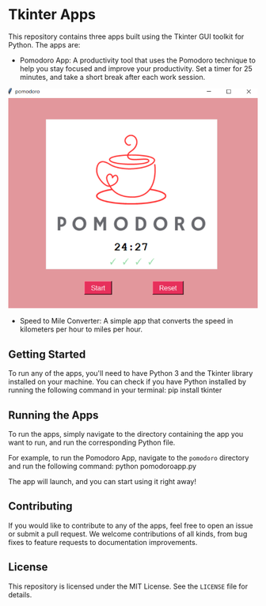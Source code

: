 # Tkinter Apps

This repository contains three apps built using the Tkinter GUI toolkit for Python. The apps are:

- Pomodoro App: A productivity tool that uses the Pomodoro technique to help you stay focused and improve your productivity. Set a timer for 25 minutes, and take a short break after each work session.

![Pomodoro App Screenshot](images/pomodoro.png)

- Speed to Mile Converter: A simple app that converts the speed in kilometers per hour to miles per hour.

## Getting Started

To run any of the apps, you'll need to have Python 3 and the Tkinter library installed on your machine. You can check if you have Python installed by running the following command in your terminal: pip install tkinter


## Running the Apps

To run the apps, simply navigate to the directory containing the app you want to run, and run the corresponding Python file.

For example, to run the Pomodoro App, navigate to the `pomodoro` directory and run the following command: python pomodoroapp.py


The app will launch, and you can start using it right away!

## Contributing

If you would like to contribute to any of the apps, feel free to open an issue or submit a pull request. We welcome contributions of all kinds, from bug fixes to feature requests to documentation improvements.

## License

This repository is licensed under the MIT License. See the `LICENSE` file for details.
